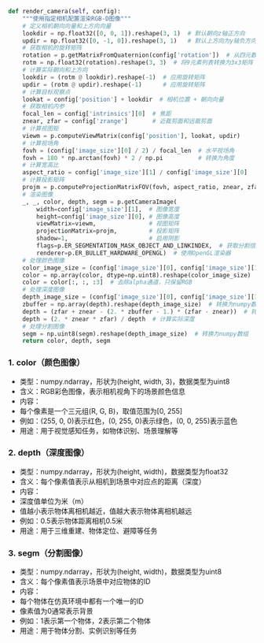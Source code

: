 ```python
def render_camera(self, config):
    """使用指定相机配置渲染RGB-D图像"""
    # 定义相机朝向向量和上方向向量
    lookdir = np.float32([0, 0, 1]).reshape(3, 1)  # 默认朝向z轴正方向
    updir = np.float32([0, -1, 0]).reshape(3, 1)   # 默认上方向为y轴负方向
    # 获取相机的旋转矩阵
    rotation = p.getMatrixFromQuaternion(config['rotation'])  # 从四元数获取旋转矩阵
    rotm = np.float32(rotation).reshape(3, 3)  # 将9元素列表转换为3x3矩阵
    # 计算实际朝向和上方向
    lookdir = (rotm @ lookdir).reshape(-1)  # 应用旋转矩阵
    updir = (rotm @ updir).reshape(-1)      # 应用旋转矩阵
    # 计算目标观察点
    lookat = config['position'] + lookdir  # 相机位置 + 朝向向量
    # 获取相机内参
    focal_len = config['intrinsics'][0]  # 焦距
    znear, zfar = config['zrange']       # 近裁剪面和远裁剪面
    # 计算视图矩
    viewm = p.computeViewMatrix(config['position'], lookat, updir)
    # 计算视场角
    fovh = (config['image_size'][0] / 2) / focal_len  # 水平视场角
    fovh = 180 * np.arctan(fovh) * 2 / np.pi          # 转换为角度
    # 计算宽高比
    aspect_ratio = config['image_size'][1] / config['image_size'][0]
    # 计算投影矩阵
    projm = p.computeProjectionMatrixFOV(fovh, aspect_ratio, znear, zfar)
    # 渲染图像
    _, _, color, depth, segm = p.getCameraImage(
        width=config['image_size'][1],  # 图像宽度
        height=config['image_size'][0], # 图像高度
        viewMatrix=viewm,               # 视图矩阵
        projectionMatrix=projm,         # 投影矩阵
        shadow=1,                       # 启用阴影
        flags=p.ER_SEGMENTATION_MASK_OBJECT_AND_LINKINDEX,  # 获取分割信息
        renderer=p.ER_BULLET_HARDWARE_OPENGL)  # 使用OpenGL渲染器
    # 处理颜色图像
    color_image_size = (config['image_size'][0], config['image_size'][1], 4)
    color = np.array(color, dtype=np.uint8).reshape(color_image_size)  # 转换为numpy数组
    color = color[:, :, :3]  # 去除alpha通道，只保留RGB
    # 处理深度图像
    depth_image_size = (config['image_size'][0], config['image_size'][1])
    zbuffer = np.array(depth).reshape(depth_image_size)  # 转换为numpy数组
    depth = (zfar + znear - (2. * zbuffer - 1.) * (zfar - znear))  # 转换深度值
    depth = (2. * znear * zfar) / depth  # 计算实际深度
    # 处理分割图像
    segm = np.uint8(segm).reshape(depth_image_size)  # 转换为numpy数组
    return color, depth, segm
```

### 1. color（颜色图像）

- 类型：numpy.ndarray，形状为(height, width, 3)，数据类型为uint8
- 含义：RGB彩色图像，表示相机视角下的场景颜色信息
- 内容：
- 每个像素是一个三元组(R, G, B)，取值范围为[0, 255]
- 例如：(255, 0, 0)表示红色，(0, 255, 0)表示绿色，(0, 0, 255)表示蓝色
- 用途：用于视觉感知任务，如物体识别、场景理解等

### 2. depth（深度图像）

- 类型：numpy.ndarray，形状为(height, width)，数据类型为float32
- 含义：每个像素值表示从相机到场景中对应点的距离（深度）
- 内容：
- 深度值单位为米（m）
- 值越小表示物体离相机越近，值越大表示物体离相机越远
- 例如：0.5表示物体距离相机0.5米
- 用途：用于三维重建、物体定位、避障等任务

### 3. segm（分割图像）

- 类型：numpy.ndarray，形状为(height, width)，数据类型为uint8
- 含义：每个像素值表示场景中对应物体的ID
- 内容：
- 每个物体在仿真环境中都有一个唯一的ID
- 像素值为0通常表示背景
- 例如：1表示第一个物体，2表示第二个物体
- 用途：用于物体分割、实例识别等任务
